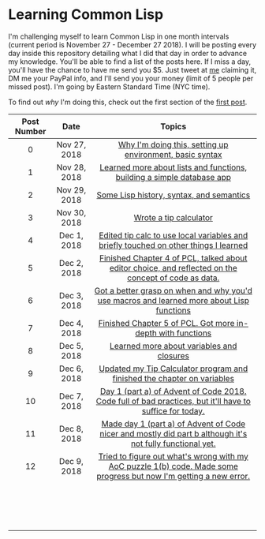 # Learning Common Lisp

I'm challenging myself to learn Common Lisp in one month intervals (current period is November 27 - December 27 2018). I will be posting every day inside this repository detailing what I did that day in order to advance my knowledge. You'll be able to find a list of the posts here. If I miss a day, you'll have the chance to have me send you $5. Just tweet at [me](https://twitter.com/TomLisankie) claiming it, DM me your PayPal info, and I'll send you your money (limit of 5 people per missed post). I'm going by Eastern Standard Time (NYC time).

To find out *why* I'm doing this, check out the first section of the [first post](posts/Nov2018/27.md).

| Post Number |     Date     |                            Topics                            |
| :---------: | :----------: | :----------------------------------------------------------: |
|      0      | Nov 27, 2018 | [Why I'm doing this, setting up environment, basic syntax](posts/Nov2018/27.md) |
|      1      | Nov 28, 2018 | [Learned more about lists and functions, building a simple database app](posts/Nov2018/28.md) |
|      2      | Nov 29, 2018 | [Some Lisp history, syntax, and semantics](posts/Nov2018/29.md) |
|      3      | Nov 30, 2018 |        [Wrote a tip calculator](posts/Nov2018/30.md)         |
|      4      | Dec 1, 2018  | [Edited tip calc to use local variables and briefly touched on other things I learned](posts/Dec2018/1.md) |
|      5      | Dec 2, 2018  | [Finished Chapter 4 of PCL, talked about editor choice, and reflected on the concept of code as data.](posts/Dec2018/2.md) |
|      6      | Dec 3, 2018  | [Got a better grasp on when and why you'd use macros and learned more about Lisp functions](posts/Dec2018/3.md) |
|      7      | Dec 4, 2018  | [Finished Chapter 5 of PCL. Got more in-depth with functions](posts/Dec2018/4.md) |
|      8      | Dec 5, 2018  | [Learned more about variables and closures](posts/Dec2018/5.md) |
|      9      | Dec 6, 2018  | [Updated my Tip Calculator program and finished the chapter on variables](posts/Dec2018/6.md) |
|     10      | Dec 7, 2018  | [Day 1 (part a) of Advent of Code 2018. Code full of bad practices, but it'll have to suffice for today.](posts/Dec2018/7.md) |
|     11      | Dec 8, 2018  | [Made day 1 (part a) of Advent of Code nicer and mostly did part b although it's not fully functional yet.](posts/Dec2018/8.md) |
|     12      | Dec 9, 2018  | [Tried to figure out what's wrong with my AoC puzzle 1(b) code. Made some progress but now I'm getting a new error.](posts/Dec2018/9.md) |
|             |              |                                                              |
|             |              |                                                              |
|             |              |                                                              |
|             |              |                                                              |
|             |              |                                                              |
|             |              |                                                              |
|             |              |                                                              |
|             |              |                                                              |
|             |              |                                                              |
|             |              |                                                              |
|             |              |                                                              |
|             |              |                                                              |
|             |              |                                                              |
|             |              |                                                              |
|             |              |                                                              |
|             |              |                                                              |

